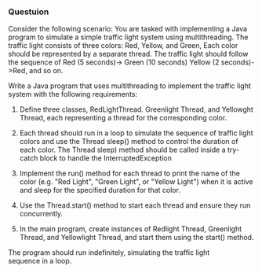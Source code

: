 <h3>Questuion</h3>

Consider the following scenario: You are tasked with implementing a Java program to simulate a simple traffic light system using multithreading. The traffic light consists of three colors: Red, Yellow, and Green, Each color should be represented by a separate thread. The traffic light should follow the sequence of Red (5 seconds)-> Green (10 seconds) Yellow (2 seconds)- >Red, and so on.

Write a Java program that uses multithreading to implement the traffic light system with the following requirements:

1. Define three classes, RedLightThread. Greenlight Thread, and Yellowght Thread, each representing a thread for the corresponding color.

2. Each thread should run in a loop to simulate the sequence of traffic light colors and use the Thread sleep() method to control the duration of each color. The Thread sleep) method should be called inside a try-catch block to handle the InterruptedException

3. Implement the run() method for each thread to print the name of the color (e.g. "Red Light", "Green Light", or "Yellow Light") when it is active and sleep for the specified duration for that color.

4. Use the Thread.start() method to start each thread and ensure they run concurrently.

5. In the main program, create instances of Redlight Thread, Greenlight Thread, and Yellowlight Thread, and start them using the start() method.

The program should run indefinitely, simulating the traffic light sequence in a loop.